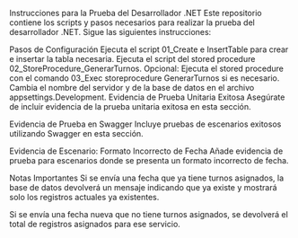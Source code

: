 
Instrucciones para la Prueba del Desarrollador .NET
Este repositorio contiene los scripts y pasos necesarios para realizar la prueba del desarrollador .NET. Sigue las siguientes instrucciones:

Pasos de Configuración
Ejecuta el script 01_Create e InsertTable para crear e insertar la tabla necesaria.
Ejecuta el script del stored procedure 02_StoreProcedure_GenerarTurnos.
Opcional: Ejecuta el stored procedure con el comando 03_Exec storeprocedure GenerarTurnos si es necesario.
Cambia el nombre del servidor y de la base de datos en el archivo appsettings.Development.
Evidencia de Prueba Unitaria Exitosa
Asegúrate de incluir evidencia de la prueba unitaria exitosa en esta sección.

Evidencia de Prueba en Swagger
Incluye pruebas de escenarios exitosos utilizando Swagger en esta sección.

Evidencia de Escenario: Formato Incorrecto de Fecha
Añade evidencia de prueba para escenarios donde se presenta un formato incorrecto de fecha.

Notas Importantes
Si se envía una fecha que ya tiene turnos asignados, la base de datos devolverá un mensaje indicando que ya existe y mostrará solo los registros actuales ya existentes.

Si se envía una fecha nueva que no tiene turnos asignados, se devolverá el total de registros asignados para ese servicio.
